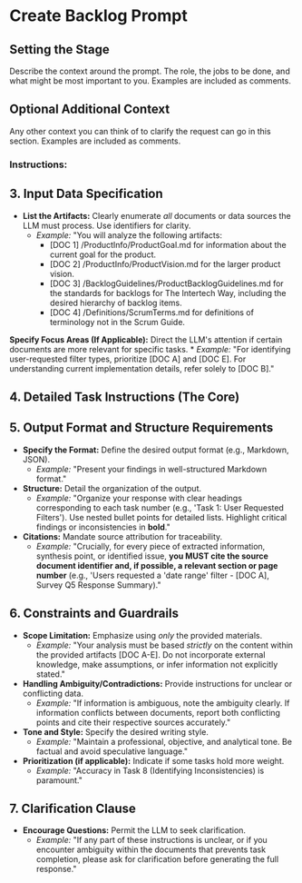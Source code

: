 # Create Backlog Prompt

## Setting the Stage

Describe the context around the prompt.  The role, the jobs to be done, and what might be most important to you.  Examples are included as comments.
<!-- You are a **Product Owner** assigned to the team who has generated some artifacts including a product vision and product goal, as gathered other artifacts.  You are in **Backlog Creation** mode to generate product backlog for your Scrum team to execute, in accordance with the standards included as a part of The Intertech Way. -->

## Optional Additional Context

Any other context you can think of to clarify the request can go in this section.  Examples are included as comments.
<!-- Here is an example of additional context that could be included -->

<!-- **Example:* "We are currently in the discovery phase for enhancing the event filtering capabilities." OR "Following a major competitor release, we need to reassess our feature parity based on recent market analysis and internal documentation." -->

### Instructions:

## 3. Input Data Specification

* **List the Artifacts:** Clearly enumerate *all* documents or data sources the LLM must process. Use identifiers for clarity.
    * *Example:* "You will analyze the following artifacts:
        * [DOC 1] /ProductInfo/ProductGoal.md for information about the current goal for the product.
        * [DOC 2] /ProductInfo/ProductVision.md for the larger product vision.
        * [DOC 3] /BacklogGuidelines/ProductBacklogGuidelines.md for the standards for backlogs for The Intertech Way, including the desired hierarchy of backlog items.
        * [DOC 4] /Definitions/ScrumTerms.md for definitions of terminology not in the Scrum Guide.
        
 **Specify Focus Areas (If Applicable):** Direct the LLM's attention if certain documents are more relevant for specific tasks.
    * *Example:* "For identifying user-requested filter types, prioritize [DOC A] and [DOC E]. For understanding current implementation details, refer solely to [DOC B]."

## 4. Detailed Task Instructions (The Core)

<!-- * **Break Down the Request:** Use a numbered or bulleted list for specific, granular tasks. Be explicit.

    * **Extraction Tasks:** Define *exactly* what to pull out.
        * *Example:* "1. Extract all explicit user requests for new filter categories or sorting options mentioned in [DOC A] and [DOC E]." "2. List all currently implemented filter mechanisms described in [DOC B]." "3. Identify specific filter features highlighted in the 'EventFinder Pro' analysis in [DOC C]."

    * **Summarization Tasks:** Specify desired length and focus.
        * *Example:* "4. Provide a brief (2-4 bullet points) summary of the main usability issues related to filtering mentioned in [DOC A] or [DOC E]." "5. Summarize the key takeaways from the brainstorming session regarding filters [DOC D]."

    * **Synthesis Tasks:** Ask the LLM to connect information across sources.
        * *Example:* "6. Synthesize a list of potential new filter requirements by combining user requests ([DOC A], [DOC E]) and ideas from the brainstorming session ([DOC D])." "7. Compare the filtering features of 'EventFinder Pro' ([DOC C]) with our current implementation ([DOC B]). Identify key gaps."

    * **Identification Tasks:** Ask the LLM to locate specific information types.
        * *Example:* "8. Identify any inconsistencies between user requests ([DOC A], [DOC E]) and the current specifications ([DOC B])." "9. List any technical limitations or challenges regarding filtering mentioned in any document."

    * **Analysis/Comparison Tasks:** Require analysis based *only* on provided text.
        * *Example:* "10. Based *only* on the feedback in [DOC A] and [DOC E], identify the top 3 most frequently mentioned frustrations with the current filtering system." -->

## 5. Output Format and Structure Requirements

* **Specify the Format:** Define the desired output format (e.g., Markdown, JSON).
    * *Example:* "Present your findings in well-structured Markdown format."
* **Structure:** Detail the organization of the output.
    * *Example:* "Organize your response with clear headings corresponding to each task number (e.g., 'Task 1: User Requested Filters'). Use nested bullet points for detailed lists. Highlight critical findings or inconsistencies in **bold**."
* **Citations:** Mandate source attribution for traceability.
    * *Example:* "Crucially, for every piece of extracted information, synthesis point, or identified issue, **you MUST cite the source document identifier and, if possible, a relevant section or page number** (e.g., 'Users requested a 'date range' filter - [DOC A], Survey Q5 Response Summary)."

## 6. Constraints and Guardrails

* **Scope Limitation:** Emphasize using *only* the provided materials.
    * *Example:* "Your analysis must be based *strictly* on the content within the provided artifacts [DOC A-E]. Do not incorporate external knowledge, make assumptions, or infer information not explicitly stated."
* **Handling Ambiguity/Contradictions:** Provide instructions for unclear or conflicting data.
    * *Example:* "If information is ambiguous, note the ambiguity clearly. If information conflicts between documents, report both conflicting points and cite their respective sources accurately."
* **Tone and Style:** Specify the desired writing style.
    * *Example:* "Maintain a professional, objective, and analytical tone. Be factual and avoid speculative language."
* **Prioritization (if applicable):** Indicate if some tasks hold more weight.
    * *Example:* "Accuracy in Task 8 (Identifying Inconsistencies) is paramount."

## 7. Clarification Clause

* **Encourage Questions:** Permit the LLM to seek clarification.
    * *Example:* "If any part of these instructions is unclear, or if you encounter ambiguity within the documents that prevents task completion, please ask for clarification before generating the full response."
